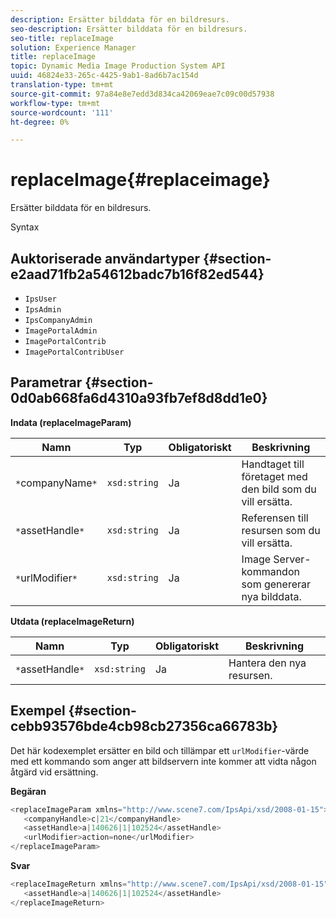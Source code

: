 ```yaml
---
description: Ersätter bilddata för en bildresurs.
seo-description: Ersätter bilddata för en bildresurs.
seo-title: replaceImage
solution: Experience Manager
title: replaceImage
topic: Dynamic Media Image Production System API
uuid: 46824e33-265c-4425-9ab1-8ad6b7ac154d
translation-type: tm+mt
source-git-commit: 97a84e8e7edd3d834ca42069eae7c09c00d57938
workflow-type: tm+mt
source-wordcount: '111'
ht-degree: 0%

---
```



# replaceImage{#replaceimage}

Ersätter bilddata för en bildresurs.

Syntax

## Auktoriserade användartyper {#section-e2aad71fb2a54612badc7b16f82ed544}

* `IpsUser`
* `IpsAdmin`
* `IpsCompanyAdmin`
* `ImagePortalAdmin`
* `ImagePortalContrib`
* `ImagePortalContribUser`

## Parametrar {#section-0d0ab668fa6d4310a93fb7ef8d8dd1e0}

**Indata (replaceImageParam)**

| Namn | Typ | Obligatoriskt | Beskrivning |
|---|---|---|---|
| `*`companyName`*` | `xsd:string` | Ja | Handtaget till företaget med den bild som du vill ersätta. |
| `*`assetHandle`*` | `xsd:string` | Ja | Referensen till resursen som du vill ersätta. |
| `*`urlModifier`*` | `xsd:string` | Ja | Image Server-kommandon som genererar nya bilddata. |

**Utdata (replaceImageReturn)**

| Namn | Typ | Obligatoriskt | Beskrivning |
|---|---|---|---|
| `*`assetHandle`*` | `xsd:string` | Ja | Hantera den nya resursen. |

## Exempel {#section-cebb93576bde4cb98cb27356ca66783b}

Det här kodexemplet ersätter en bild och tillämpar ett `urlModifier`-värde med ett kommando som anger att bildservern inte kommer att vidta någon åtgärd vid ersättning.

**Begäran**

```java
<replaceImageParam xmlns="http://www.scene7.com/IpsApi/xsd/2008-01-15">
   <companyHandle>c|21</companyHandle>
   <assetHandle>a|140626|1|102524</assetHandle>
   <urlModifier>action=none</urlModifier>
</replaceImageParam>
```

**Svar**

```java
<replaceImageReturn xmlns="http://www.scene7.com/IpsApi/xsd/2008-01-15">
   <assetHandle>a|140626|1|102524</assetHandle>
</replaceImageReturn>
```

